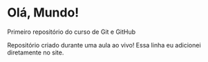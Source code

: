 # Olá, Mundo!
Primeiro repositório do curso de Git e GitHub

Repositório criado durante uma aula ao vivo! 
Essa linha eu adicionei diretamente no site.
